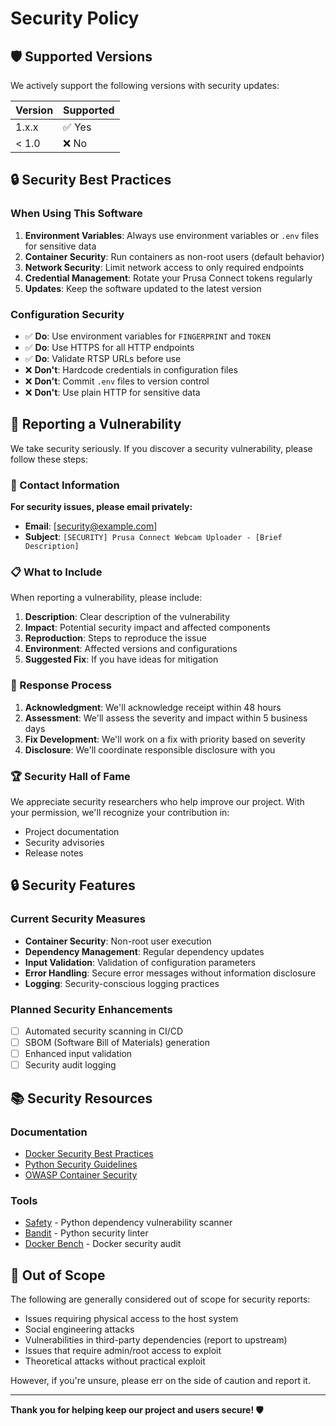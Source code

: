 # Security Policy

## 🛡️ Supported Versions

We actively support the following versions with security updates:

| Version | Supported          |
| ------- | ------------------ |
| 1.x.x   | ✅ Yes             |
| < 1.0   | ❌ No              |

## 🔒 Security Best Practices

### When Using This Software

1. **Environment Variables**: Always use environment variables or `.env` files for sensitive data
2. **Container Security**: Run containers as non-root users (default behavior)
3. **Network Security**: Limit network access to only required endpoints
4. **Credential Management**: Rotate your Prusa Connect tokens regularly
5. **Updates**: Keep the software updated to the latest version

### Configuration Security

- ✅ **Do**: Use environment variables for `FINGERPRINT` and `TOKEN`
- ✅ **Do**: Use HTTPS for all HTTP endpoints
- ✅ **Do**: Validate RTSP URLs before use
- ❌ **Don't**: Hardcode credentials in configuration files
- ❌ **Don't**: Commit `.env` files to version control
- ❌ **Don't**: Use plain HTTP for sensitive data

## 🚨 Reporting a Vulnerability

We take security seriously. If you discover a security vulnerability, please follow these steps:

### 📧 Contact Information

**For security issues, please email privately:**
- **Email**: [security@example.com] <!-- Replace with actual email -->
- **Subject**: `[SECURITY] Prusa Connect Webcam Uploader - [Brief Description]`

### 📋 What to Include

When reporting a vulnerability, please include:

1. **Description**: Clear description of the vulnerability
2. **Impact**: Potential security impact and affected components
3. **Reproduction**: Steps to reproduce the issue
4. **Environment**: Affected versions and configurations
5. **Suggested Fix**: If you have ideas for mitigation

### 🔄 Response Process

1. **Acknowledgment**: We'll acknowledge receipt within 48 hours
2. **Assessment**: We'll assess the severity and impact within 5 business days
3. **Fix Development**: We'll work on a fix with priority based on severity
4. **Disclosure**: We'll coordinate responsible disclosure with you

### 🏆 Security Hall of Fame

We appreciate security researchers who help improve our project. With your permission, we'll recognize your contribution in:
- Project documentation
- Security advisories
- Release notes

## 🔒 Security Features

### Current Security Measures

- **Container Security**: Non-root user execution
- **Dependency Management**: Regular dependency updates
- **Input Validation**: Validation of configuration parameters
- **Error Handling**: Secure error messages without information disclosure
- **Logging**: Security-conscious logging practices

### Planned Security Enhancements

- [ ] Automated security scanning in CI/CD
- [ ] SBOM (Software Bill of Materials) generation
- [ ] Enhanced input validation
- [ ] Security audit logging

## 📚 Security Resources

### Documentation
- [Docker Security Best Practices](https://docs.docker.com/engine/security/)
- [Python Security Guidelines](https://python-security.readthedocs.io/)
- [OWASP Container Security](https://owasp.org/www-project-docker-top-10/)

### Tools
- [Safety](https://pyup.io/safety/) - Python dependency vulnerability scanner
- [Bandit](https://bandit.readthedocs.io/) - Python security linter
- [Docker Bench](https://github.com/docker/docker-bench-security) - Docker security audit

## 🚫 Out of Scope

The following are generally considered out of scope for security reports:

- Issues requiring physical access to the host system
- Social engineering attacks
- Vulnerabilities in third-party dependencies (report to upstream)
- Issues that require admin/root access to exploit
- Theoretical attacks without practical exploit

However, if you're unsure, please err on the side of caution and report it.

---

**Thank you for helping keep our project and users secure! 🛡️**
